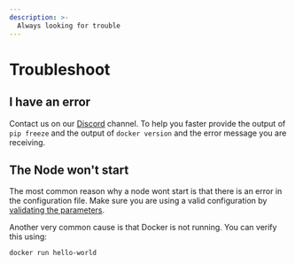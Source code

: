 ```yaml
---
description: >-
  Always looking for trouble
---
```


# Troubleshoot

## I have an error
Contact us on our [Discord](https://discord.com/invite/eqbAjZ?utm_source=Discord%20Widget&utm_medium=Connect) channel. To help you faster provide the output of `pip freeze` and the output of `docker version` and the error message you are receiving.

## The Node won't start
The most common reason why a node wont start is that there is an error in the configuration file. Make sure you are using a valid configuration by [validating the parameters](running-the-node/configuration.md#parameter-description). 

Another very common cause is that Docker is not running. You can verify this using:
```text
docker run hello-world
```